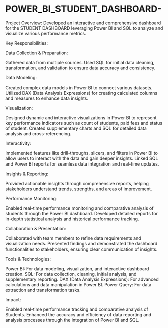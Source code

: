 # POWER_BI_STUDENT_DASHBOARD-
Project Overview: Developed an interactive and comprehensive dashboard for the STUDENT DASHBOARD leveraging Power BI and SQL to analyze and visualize various performance metrics.

Key Responsibilities:

Data Collection & Preparation:

Gathered data from multiple sources. Used SQL for initial data cleaning, transformation, and validation to ensure data accuracy and consistency.

Data Modeling:

Created complex data models in Power BI to connect various datasets. Utilized DAX (Data Analysis Expressions) for creating calculated columns and measures to enhance data insights.

Visualization:

Designed dynamic and interactive visualizations in Power BI to represent key performance indicators such as count of students, paid fees and status of student. Created supplementary charts and SQL for detailed data analysis and cross-referencing.

Interactivity:

Implemented features like drill-throughs, slicers, and filters in Power BI to allow users to interact with the data and gain deeper insights. Linked SQL and Power BI reports for seamless data integration and real-time updates.

Insights & Reporting:

Provided actionable insights through comprehensive reports, helping stakeholders understand trends, strengths, and areas of improvement. 

Performance Monitoring:

Enabled real-time performance monitoring and comparative analysis of students through the Power BI dashboard. Developed detailed reports for in-depth statistical analysis and historical performance tracking.

Collaboration & Presentation:

Collaborated with team members to refine data requirements and visualization needs. Presented findings and demonstrated the dashboard functionalities to stakeholders, ensuring clear communication of insights.

Tools & Technologies:

Power BI: For data modeling, visualization, and interactive dashboard creation. SQL: For data collection, cleaning, initial analysis, and supplementary reporting. DAX (Data Analysis Expressions): For advanced calculations and data manipulation in Power BI. Power Query: For data extraction and transformation tasks.

Impact:

Enabled real-time performance tracking and comparative analysis of Students. Enhanced the accuracy and efficiency of data reporting and analysis processes through the integration of Power BI and SQL. 
